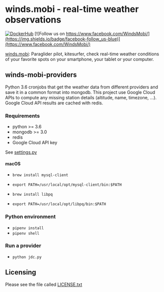 winds.mobi - real-time weather observations
===========================================

[![DockerHub](https://img.shields.io/docker/cloud/automated/windsmobi/winds-mobi-providers)](https://cloud.docker.com/u/windsmobi/repository/docker/windsmobi/winds-mobi-providers)
[![Follow us on https://www.facebook.com/WindsMobi/](https://img.shields.io/badge/facebook-follow_us-blue)](https://www.facebook.com/WindsMobi/)

[winds.mobi](http://winds.mobi): Paraglider pilot, kitesurfer, check real-time weather conditions of your favorite spots
on your smartphone, your tablet or your computer.

winds-mobi-providers
--------------------

Python 3.6 cronjobs that get the weather data from different providers and save it in a common format into mongodb. 
This project use Google Cloud APIs to compute any missing station details (altitude, name, timezone, ...).
Google Cloud API results are cached with redis.

### Requirements

- python >= 3.6 
- mongodb >= 3.0
- redis
- Google Cloud API key

See [settings.py](https://github.com/winds-mobi/winds-mobi-providers/blob/master/settings.py)

#### macOS

- `brew install mysql-client`
- `export PATH=/usr/local/opt/mysql-client/bin:$PATH`

- `brew install libpq`
- `export PATH=/usr/local/opt/libpq/bin:$PATH`

### Python environment

- `pipenv install`
- `pipenv shell`

### Run a provider

- `python jdc.py`

Licensing
---------

Please see the file called [LICENSE.txt](https://github.com/winds-mobi/winds-mobi-providers/blob/master/LICENSE.txt)
